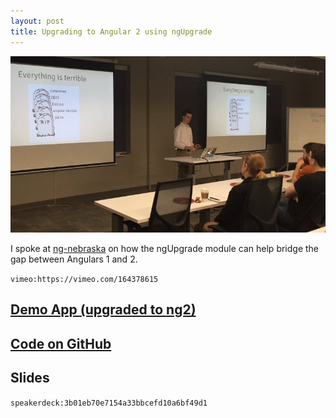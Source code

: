 ```yaml
---
layout: post
title: Upgrading to Angular 2 using ngUpgrade
---
```


![Me, Presenting](../images/ng-upgrade.jpg)

I spoke at [ng-nebraska](https://web.archive.org/web/20160501021547/http://www.ng-nebraska.com:80/) on how the ngUpgrade module can help bridge the gap between Angulars 1 and 2.

`vimeo:https://vimeo.com/164378615`

## [Demo App (upgraded to ng2)](http://projects.steele.blue/projects/superbowl-squares/)

## [Code on GitHub](https://github.com/mattdsteele/football-squares)

## Slides

`speakerdeck:3b01eb70e7154a33bbcefd10a6bf49d1`
